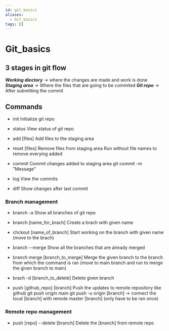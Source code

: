 ```yaml
---
id: git_basics
aliases:
  - Git_basics
tags: []
---
```


# Git_basics


## 3 stages in git flow
  ___Working diectory___ ->  where the changes are made and work is done
  ___Staging area___ ->  Where the files that are going to be commited
  ___Git repo___ ->  After submitting the commit


## Commands

-  init
    Initialize git repo

-  status
    View status of git repo

-  add [files]
    Add files to the staging area

-  reset [files]
    Remove files from staging area
    Run without file names to remove everying added

-  commit
    Commit changes added to staging area
    git commit -m "Message"

-  log
    View the commits

-  diff
    Show changes after last commit


### Branch management
-  branch -a
    Show all branches of git repo

-  branch [name_for_brach]
    Create a brach with given name

-  chckout [name_of_branch]
    Start working on the branch with given name (move to the brach)

-  branch --merge
    Show all the branches that are already merged

-  branch merge [branch_to_merge]
    Merge the given branch to the branch from which the command is ran (move to main branch and run to merge the given branch to main)

-  brach -d [branch_to_delete]
    Delete given branch

-  push [github_repo] [branch]
    Push the updates to remote repository like github
    git push origin main
    git push -u origin [branch]  -> connect the local [branch] with remote master [branch] (only have to be ran once)


### Remote repo management
-  push [repo] --delete [branch]
    Delete the [branch] from remote repo
